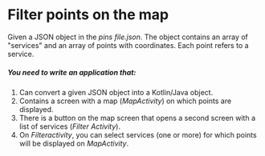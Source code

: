# Filter points on the map
Given a JSON object in the *pins file.json*. The object contains an array of "services" and an array of points with coordinates. Each point refers to a service.

##### You need to write an application that:
1. Can convert a given JSON object into a Kotlin/Java object.
2. Contains a screen with a map (*MapActivity*) on which points are displayed.
3. There is a button on the map screen that opens a second screen with a list of services (*Filter Activity*).
4. On *Filteractivity*, you can select services (one or more) for which points will be displayed on *MapActivity*.
